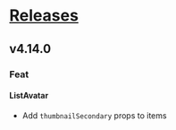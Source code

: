 # [Releases](https://github.com/Tracktor/design-system/releases)

## v4.14.0

###  Feat
#### ListAvatar
- Add `thumbnailSecondary` props to items
